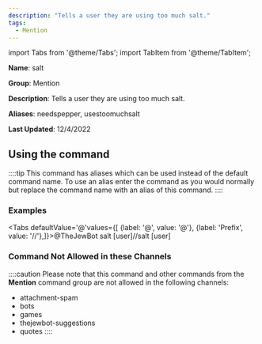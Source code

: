 ```yaml
---
description: "Tells a user they are using too much salt."
tags:
  - Mention
---
```

import Tabs from '@theme/Tabs';
import TabItem from '@theme/TabItem';

**Name**: salt

**Group**: Mention

**Description**: Tells a user they are using too much salt.

**Aliases**: needspepper, usestoomuchsalt

**Last Updated**: 12/4/2022

## Using the command

::::tip
This command has aliases which can be used instead of the default command name. To use an alias enter the command as you would normally but replace the command name with an alias of this command.
::::

### Examples
<Tabs defaultValue='@'values={[ {label: '@', value: '@'}, {label: 'Prefix', value: '//'},]}><TabItem value='@'>@TheJewBot salt [user]</TabItem><TabItem value='//'>//salt [user]</TabItem></Tabs>

### Command Not Allowed in these Channels
::::caution Please note that this command and other commands from the **Mention** command group are not allowed in the following channels:
- attachment-spam
- bots
- games
- thejewbot-suggestions
- quotes
::::